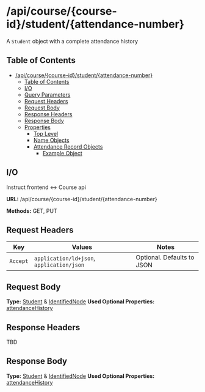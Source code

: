# /api/course/{course-id}/student/{attendance-number}

A `Student` object with a complete attendance history

## Table of Contents

- [/api/course/{course-id}/student/{attendance-number}](#apicoursecourse-idstudentattendance-number)
  - [Table of Contents](#table-of-contents)
  - [I/O](#io)
  - [Query Parameters](#query-parameters)
  - [Request Headers](#request-headers)
  - [Request Body](#request-body)
  - [Response Headers](#response-headers)
  - [Response Body](#response-body)
  - [Properties](#properties)
    - [Top Level](#top-level)
    - [Name Objects](#name-objects)
    - [Attendance Record Objects](#attendance-record-objects)
      - [Example Object](#example-object)

## I/O

Instruct frontend <-> Course api

**URL:** /api/course/{course-id}/student/{attendance-number}

**Methods:** GET, PUT

## Request Headers

| Key | Values | Notes |
|-----|------------|-------|
| `Accept` | `application/ld+json`, `application/json` | Optional. Defaults to JSON |

## Request Body

**Type:** [Student](../classes/Student.md) & [IdentifiedNode](../classes/IdentifiedNode.md)
**Used Optional Properties:** [attendanceHistory](../classes/Student.md#attendancehistory)

## Response Headers

TBD

## Response Body

**Type:** [Student](../classes/Student.md) & [IdentifiedNode](../classes/IdentifiedNode.md)
**Used Optional Properties:** [attendanceHistory](../classes/Student.md#attendancehistory)
